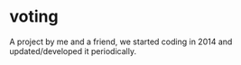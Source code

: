 # voting
A project by me and a friend, we started coding in 2014 and updated/developed it periodically.

